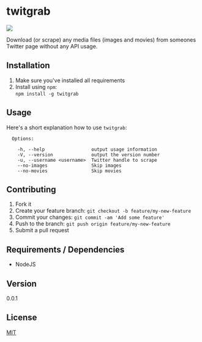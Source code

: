 # twitgrab

![](http://i.imgur.com/gSPLi4N.gif)

Download (or scrape) any media files (images and movies) from someones Twitter page without any API usage.

## Installation

1. Make sure you've installed all requirements
2. Install using `npm`:  
  `npm install -g twitgrab`

## Usage

Here's a short explanation how to use `twitgrab`:

```
  Options:

    -h, --help                 output usage information
    -V, --version              output the version number
    -u, --username <username>  Twitter handle to scrape
    --no-images                Skip images
    --no-movies                Skip movies
```

## Contributing

1. Fork it
2. Create your feature branch: `git checkout -b feature/my-new-feature`
3. Commit your changes: `git commit -am 'Add some feature'`
4. Push to the branch: `git push origin feature/my-new-feature`
5. Submit a pull request

## Requirements / Dependencies

* NodeJS

## Version

0.0.1

## License

[MIT](LICENSE)
